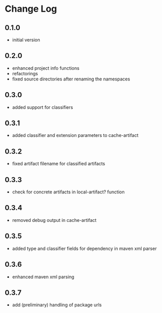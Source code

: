 Change Log
==========

0.1.0
-----
* initial version

0.2.0
-----
* enhanced project info functions
* refactorings
* fixed source directories after renaming the namespaces

0.3.0
-----
* added support for classifiers

0.3.1
-----
* added classifier and extension parameters to cache-artifact

0.3.2
-----
* fixed artifact filename for classified artifacts

0.3.3
-----
* check for concrete artifacts in local-artifact? function

0.3.4
-----
* removed debug output in cache-artifact

0.3.5
-----
* added type and classifier fields for dependency in maven xml parser

0.3.6
-----
* enhanced maven xml parsing

0.3.7
-----
* add (preliminary) handling of package urls
